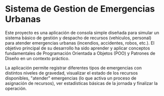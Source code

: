# Sistema de Gestion de Emergencias Urbanas
Este proyecto es una aplicación de consola simple diseñada para simular un sistema básico de gestión y despacho de recursos (vehículos, personal) para atender emergencias urbanas (incendios, accidentes, robos, etc.). El objetivo principal de su desarrollo ha sido aprender y aplicar conceptos fundamentales de Programación Orientada a Objetos (POO) y Patrones de Diseño en un contexto práctico.

La aplicación permite registrar diferentes tipos de emergencias con distintos niveles de gravedad, visualizar el estado de los recursos disponibles, "atender" emergencias (lo que activa un proceso de asignación de recursos), ver estadísticas básicas de la jornada y finalizar la operación.
